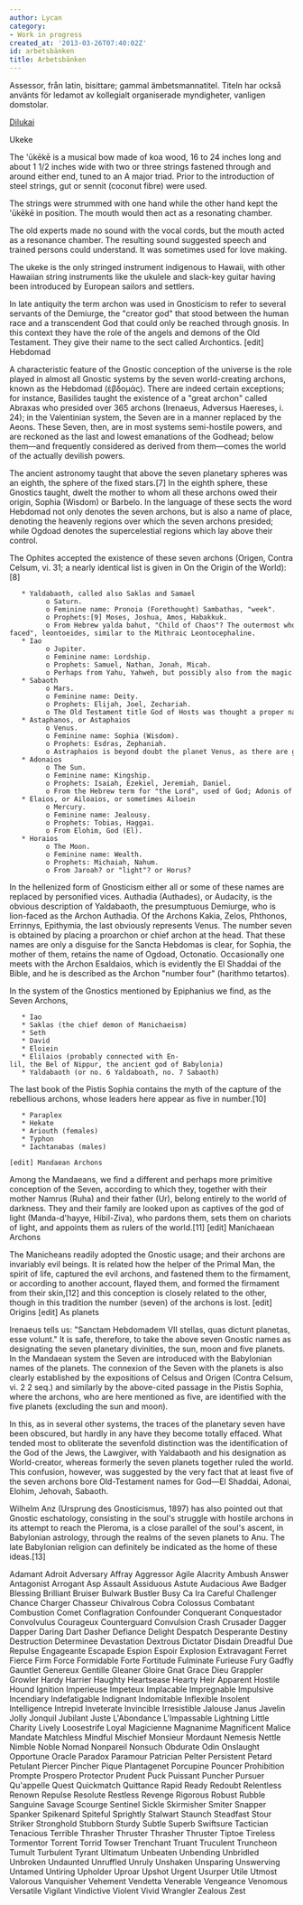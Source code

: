 ```yaml
---
author: Lycan
category:
- Work in progress
created_at: '2013-03-26T07:40:02Z'
id: arbetsbänken
title: Arbetsbänken
---
```

Assessor, från latin, bisittare; gammal ämbetsmannatitel. Titeln har också använts för ledamot av kollegialt organiserade myndigheter, vanligen domstolar.

[Dilukai]

Ukeke

The 'ūkēkē is a musical bow made of koa wood, 16 to 24 inches long and about 1 1/2 inches wide with two or three strings fastened through and around either end, tuned to an A major triad. Prior to the introduction of steel strings, gut or sennit (coconut fibre) were used.

The strings were strummed with one hand while the other hand kept the 'ūkēkē in position. The mouth would then act as a resonating chamber.

The old experts made no sound with the vocal cords, but the mouth acted as a resonance chamber. The resulting sound suggested speech and trained persons could understand. It was sometimes used for love making.

The ukeke is the only stringed instrument indigenous to Hawaii, with other Hawaiian string instruments like the ukulele and slack-key guitar having been introduced by European sailors and settlers.

In late antiquity the term archon was used in Gnosticism to refer to several servants of the Demiurge, the "creator god" that stood between the human race and a transcendent God that could only be reached through gnosis. In this context they have the role of the angels and demons of the Old Testament. They give their name to the sect called Archontics. \[edit\] Hebdomad

A characteristic feature of the Gnostic conception of the universe is the role played in almost all Gnostic systems by the seven world-creating archons, known as the Hebdomad (ἑβδομάς). There are indeed certain exceptions; for instance, Basilides taught the existence of a "great archon" called Abraxas who presided over 365 archons (Irenaeus, Adversus Haereses, i. 24); in the Valentinian system, the Seven are in a manner replaced by the Aeons. These Seven, then, are in most systems semi-hostile powers, and are reckoned as the last and lowest emanations of the Godhead; below them—and frequently considered as derived from them—comes the world of the actually devilish powers.

The ancient astronomy taught that above the seven planetary spheres was an eighth, the sphere of the fixed stars.\[7\] In the eighth sphere, these Gnostics taught, dwelt the mother to whom all these archons owed their origin, Sophia (Wisdom) or Barbelo. In the language of these sects the word Hebdomad not only denotes the seven archons, but is also a name of place, denoting the heavenly regions over which the seven archons presided; while Ogdoad denotes the supercelestial regions which lay above their control.

The Ophites accepted the existence of these seven archons (Origen, Contra Celsum, vi. 31; a nearly identical list is given in On the Origin of the World):\[8\]

```
   * Yaldabaoth, called also Saklas and Samael
         o Saturn.
         o Feminine name: Pronoia (Forethought) Sambathas, "week".
         o Prophets:[9] Moses, Joshua, Amos, Habakkuk.
         o From Hebrew yalda bahut, "Child of Chaos"? The outermost who created the six others, and therefore the chief ruler and Demiurge par excellence. Called "the Lion-faced", leontoeides, similar to the Mithraic Leontocephaline.
   * Iao
         o Jupiter.
         o Feminine name: Lordship.
         o Prophets: Samuel, Nathan, Jonah, Micah.
         o Perhaps from Yahu, Yahweh, but possibly also from the magic cry iao in the Mysteries.
   * Sabaoth
         o Mars.
         o Feminine name: Deity.
         o Prophets: Elijah, Joel, Zechariah.
         o The Old Testament title God of Hosts was thought a proper name, hence Jupiter Sabbas (Yahweh Sabaoth).
   * Astaphanos, or Astaphaios
         o Venus.
         o Feminine name: Sophia (Wisdom).
         o Prophets: Esdras, Zephaniah.
         o Astraphaios is beyond doubt the planet Venus, as there are gnostic gems with a female figure and the legend ASTAPHE, which name is also used in magic spells as the name of a goddess.
   * Adonaios
         o The Sun.
         o Feminine name: Kingship.
         o Prophets: Isaiah, Ezekiel, Jeremiah, Daniel.
         o From the Hebrew term for "the Lord", used of God; Adonis of the Syrians representing the Winter sun in the cosmic tragedy of Tammuz. In the Mandaean system Adonaios represents the Sun.
   * Elaios, or Ailoaios, or sometimes Ailoein
         o Mercury.
         o Feminine name: Jealousy.
         o Prophets: Tobias, Haggai.
         o From Elohim, God (El).
   * Horaios
         o The Moon.
         o Feminine name: Wealth.
         o Prophets: Michaiah, Nahum.
         o From Jaroah? or "light"? or Horus?
```

In the hellenized form of Gnosticism either all or some of these names are replaced by personified vices. Authadia (Authades), or Audacity, is the obvious description of Yaldabaoth, the presumptuous Demiurge, who is lion-faced as the Archon Authadia. Of the Archons Kakia, Zelos, Phthonos, Errinnys, Epithymia, the last obviously represents Venus. The number seven is obtained by placing a proarchon or chief archon at the head. That these names are only a disguise for the Sancta Hebdomas is clear, for Sophia, the mother of them, retains the name of Ogdoad, Octonatio. Occasionally one meets with the Archon Esaldaios, which is evidently the El Shaddai of the Bible, and he is described as the Archon "number four" (harithmo tetartos).

In the system of the Gnostics mentioned by Epiphanius we find, as the Seven Archons,

```
   * Iao
   * Saklas (the chief demon of Manichaeism)
   * Seth
   * David
   * Eloiein
   * Elilaios (probably connected with En-lil, the Bel of Nippur, the ancient god of Babylonia)
   * Yaldabaoth (or no. 6 Yaldaboath, no. 7 Sabaoth)
```

The last book of the Pistis Sophia contains the myth of the capture of the rebellious archons, whose leaders here appear as five in number.\[10\]

```
   * Paraplex
   * Hekate
   * Ariouth (females)
   * Typhon
   * Iachtanabas (males)

[edit] Mandaean Archons
```

Among the Mandaeans, we find a different and perhaps more primitive conception of the Seven, according to which they, together with their mother Namrus (Ruha) and their father (Ur), belong entirely to the world of darkness. They and their family are looked upon as captives of the god of light (Manda-d'hayye, Hibil-Ziva), who pardons them, sets them on chariots of light, and appoints them as rulers of the world.\[11\] \[edit\] Manichaean Archons

The Manicheans readily adopted the Gnostic usage; and their archons are invariably evil beings. It is related how the helper of the Primal Man, the spirit of life, captured the evil archons, and fastened them to the firmament, or according to another account, flayed them, and formed the firmament from their skin,\[12\] and this conception is closely related to the other, though in this tradition the number (seven) of the archons is lost. \[edit\] Origins \[edit\] As planets

Irenaeus tells us: "Sanctam Hebdomadem VII stellas, quas dictunt planetas, esse volunt." It is safe, therefore, to take the above seven Gnostic names as designating the seven planetary divinities, the sun, moon and five planets. In the Mandaean system the Seven are introduced with the Babylonian names of the planets. The connexion of the Seven with the planets is also clearly established by the expositions of Celsus and Origen (Contra Celsum, vi. 2 2 seq.) and similarly by the above-cited passage in the Pistis Sophia, where the archons, who are here mentioned as five, are identified with the five planets (excluding the sun and moon).

In this, as in several other systems, the traces of the planetary seven have been obscured, but hardly in any have they become totally effaced. What tended most to obliterate the sevenfold distinction was the identification of the God of the Jews, the Lawgiver, with Yaldabaoth and his designation as World-creator, whereas formerly the seven planets together ruled the world. This confusion, however, was suggested by the very fact that at least five of the seven archons bore Old-Testament names for God—El Shaddai, Adonai, Elohim, Jehovah, Sabaoth.

Wilhelm Anz (Ursprung des Gnosticismus, 1897) has also pointed out that Gnostic eschatology, consisting in the soul's struggle with hostile archons in its attempt to reach the Pleroma, is a close parallel of the soul's ascent, in Babylonian astrology, through the realms of the seven planets to Anu. The late Babylonian religion can definitely be indicated as the home of these ideas.\[13\]

Adamant Adroit Adversary Affray Aggressor Agile Alacrity Ambush Answer Antagonist Arrogant Asp Assault Assiduous Astute Audacious Awe Badger Blessing Brilliant Bruiser Bulwark Bustler Busy Ca Ira Careful Challenger Chance Charger Chasseur Chivalrous Cobra Colossus Combatant Combustion Comet Conflagration Confounder Conquerant Conquestador Convolvulus Courageux Counterguard Convulsion Crash Crusader Dagger Dapper Daring Dart Dasher Defiance Delight Despatch Desperante Destiny Destruction Determinee Devastation Dextrous Dictator Disdain Dreadful Due Repulse Engageante Escapade Espion Espoir Explosion Extravagant Ferret Fierce Firm Force Formidable Forte Fortitude Fulminate Furieuse Fury Gadfly Gauntlet Genereux Gentille Gleaner Gloire Gnat Grace Dieu Grappler Growler Hardy Harrier Haughty Heartsease Hearty Heir Apparent Hostile Hound Ignition Imperieuse Impeteux Implacable Impregnable Impulsive Incendiary Indefatigable Indignant Indomitable Inflexible Insolent Intelligence Intrepid Inveterate Invincible Irresistible Jalouse Janus Javelin Jolly Jonquil Jubilant Juste L'Abondance L'Impassable Lightning Little Charity Lively Loosestrife Loyal Magicienne Magnanime Magnificent Malice Mandate Matchless Mindful Mischief Monsieur Mordaunt Nemesis Nettle Nimble Noble Nomad Nonpareil Nonsuch Obdurate Odin Onslaught Opportune Oracle Paradox Paramour Patrician Pelter Persistent Petard Petulant Piercer Pincher Pique Plantagenet Porcupine Pouncer Prohibition Prompte Prospero Protector Prudent Puck Puissant Puncher Pursuer Qu'appelle Quest Quickmatch Quittance Rapid Ready Redoubt Relentless Renown Repulse Resolute Restless Revenge Rigorous Robust Rubble Sanguine Savage Scourge Sentinel Sickle Skirmisher Smiter Snapper Spanker Spikenard Spiteful Sprightly Stalwart Staunch Steadfast Stour Striker Stronghold Stubborn Sturdy Subtle Superb Swiftsure Tactician Tenacious Terrible Thrasher Thruster Thrasher Thruster Tiptoe Tireless Tormentor Torrent Torrid Towser Trenchant Truant Truculent Truncheon Tumult Turbulent Tyrant Ultimatum Unbeaten Unbending Unbridled Unbroken Undaunted Unruffled Unruly Unshaken Unsparing Unswerving Untamed Untiring Upholder Uproar Upshot Urgent Usurper Utile Utmost Valorous Vanquisher Vehement Vendetta Venerable Vengeance Venomous Versatile Vigilant Vindictive Violent Vivid Wrangler Zealous Zest

  [Dilukai]: http://en.wikipedia.org/wiki/Dilukai